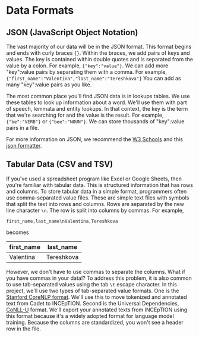 Data Formats
=======================

## JSON  (JavaScript Object Notation)

The vast majority of our data will be in the JSON format. This format begins and ends with curly braces `{}`. Within the braces, we add pairs of keys and values. The key is contained within double quotes and is separated from the value by a colon. For example, `{"key":"value"}`. We can add more "key":value pairs by separating them with a comma.  For example, `{"first_name":"Valentina","last_name":"Tereshkova"}` You can add as many "key":value pairs as you like.     

The most common place you'll find JSON data is in lookups tables.  We use these tables to look up information about a word. We'll use them with part of speech, lemmata and entity lookups.  In that context, the key is the term that we're searching for and the value is the result. For example, `{"be":"VERB"}` or `{"bee":"NOUN"}`. We can store thousands of "key":value pairs in a file.

For more information on JSON, we recommend the [W3 Schools](https://www.w3schools.com/js/js_json_intro.asp) and this [json formatter](https://jsonformatter.curiousconcept.com/).


## Tabular Data (CSV and TSV)

If you've used a spreadsheet program like Excel or Google Sheets, then you're familiar with tabular data. This is structured information that has rows and columns. To store tabular data in a simple format, programmers often use comma-separated value files. These are simple text files with symbols that split the text into rows and columns. Rows are separated by the new line character `\n`. The row is split into columns by commas. For example, 

`first_name,last_name\nValentina,Tereshkova`

becomes  

| first_name | last_name  |
|------------|------------|
| Valentina  | Tereshkova |


However, we don't have to use commas to separate the columns.  What if you have commas in your data!? To address this problem, it is also common to use tab-separated values using the tab `\t` escape character.  In this project, we'll use two types of tab-separated value formats.  One is the [Stanford CoreNLP format](https://nlp.stanford.edu/nlp/javadoc/javanlp/edu/stanford/nlp/pipeline/CoNLLOutputter.html). We'll use this to move tokenized and annotated text from Cadet to INCEpTION.  Second is the Universal Dependencies, [CoNLL-U](https://universaldependencies.org/format.html) format.  We'll export your annotated texts from INCEpTION using this format because it's a widely adopted format for language model training.  Because the columns are standardized, you won't see a header row in the file.
